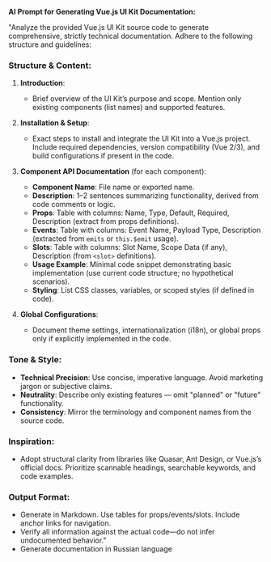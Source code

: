 **AI Prompt for Generating Vue.js UI Kit Documentation:**

"Analyze the provided Vue.js UI Kit source code to generate comprehensive, strictly technical documentation. Adhere to the following structure and guidelines:  

### **Structure & Content:**  
1. **Introduction**:  
   - Brief overview of the UI Kit’s purpose and scope. Mention only existing components (list names) and supported features.  

2. **Installation & Setup**:  
   - Exact steps to install and integrate the UI Kit into a Vue.js project. Include required dependencies, version compatibility (Vue 2/3), and build configurations if present in the code.  

3. **Component API Documentation** (for each component):  
   - **Component Name**: File name or exported name.  
   - **Description**: 1–2 sentences summarizing functionality, derived from code comments or logic.  
   - **Props**: Table with columns: Name, Type, Default, Required, Description (extract from props definitions).  
   - **Events**: Table with columns: Event Name, Payload Type, Description (extracted from `emits` or `this.$emit` usage).  
   - **Slots**: Table with columns: Slot Name, Scope Data (if any), Description (from `<slot>` definitions).  
   - **Usage Example**: Minimal code snippet demonstrating basic implementation (use current code structure; no hypothetical scenarios).  
   - **Styling**: List CSS classes, variables, or scoped styles (if defined in code).  

4. **Global Configurations**:  
   - Document theme settings, internationalization (i18n), or global props only if explicitly implemented in the code.  

### **Tone & Style**:  
- **Technical Precision**: Use concise, imperative language. Avoid marketing jargon or subjective claims.  
- **Neutrality**: Describe only existing features — omit "planned" or "future" functionality.  
- **Consistency**: Mirror the terminology and component names from the source code.  

### **Inspiration**:  
- Adopt structural clarity from libraries like Quasar, Ant Design, or Vue.js’s official docs. Prioritize scannable headings, searchable keywords, and code examples.  

### **Output Format**:  
- Generate in Markdown. Use tables for props/events/slots. Include anchor links for navigation.  
- Verify all information against the actual code—do not infer undocumented behavior."  
- Generate documentation in Russian language
